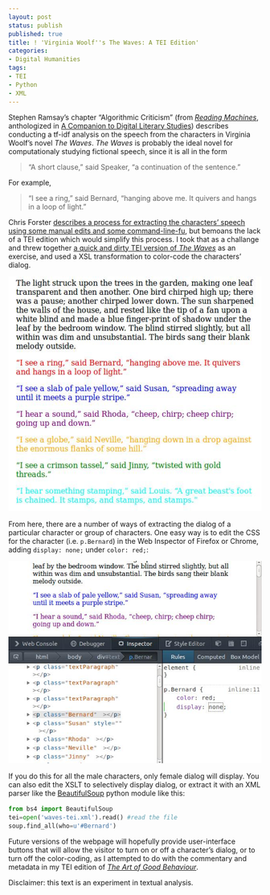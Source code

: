 ```yaml
---
layout: post
status: publish
published: true
title: ! 'Virginia Woolf''s The Waves: A TEI Edition'
categories:
- Digital Humanities
tags:
- TEI
- Python
- XML
---
```


Stephen Ramsay’s chapter “Algorithmic Criticism” (from [_Reading Machines_](http://books.google.com/books?id=14KPI0ORQigC), anthologized in [A Companion to Digital Literary Studies](http://nora.lis.uiuc.edu:3030/companion/view?docId=blackwell/9781405148641/9781405148641.xml&doc.view=print&chunk.id=ss1-6-7&toc.depth=1&toc.id=0)) describes conducting a tf-idf analysis on the speech from the characters in Virginia Woolf’s novel _The Waves_. _The Waves_ is probably the ideal novel for computationaly studying fictional speech, since it is all in the form 

>“A short clause,” said Speaker, “a continuation of the sentence.” 

For example, 

>“I see a ring,” said Bernard, “hanging above me. It quivers and hangs in a loop of light.” 

Chris Forster [describes a process for extracting the characters’ speech using some manual edits and some command-line-fu](http://cforster.com/2013/02/reading-the-waves-with-stephen-ramsay/), but bemoans the lack of a TEI edition which would simplify this process. I took that as a challange and threw together [a quick and dirty TEI version of _The Waves_](http://jonreeve.com/waves-tei/waves-tei.xml) as an exercise, and used a XSL transformation to color-code the characters’ dialog. 

![Color Coding](/images/waves-tei/waves-tei.jpg) 

From here, there are a number of ways of extracting the dialog of a particular character or group of characters. One easy way is to edit the CSS for the character (i.e. `p.Bernard`) in the Web Inspector of Firefox or Chrome, adding `display: none;` under `color: red;`:  

![Web Inspector](/images/waves-tei/inspector.jpg)

If you do this for all the male characters, only female dialog will display. You can also edit the XSLT to selectively display dialog, or extract it with an XML parser like the [BeautifulSoup](http://www.crummy.com/software/BeautifulSoup/bs4/doc/#id11) python module like this: 
 
```python
from bs4 import BeautifulSoup
tei=open('waves-tei.xml').read() #read the file
soup.find_all(who=u'#Bernard')
```

Future versions of the webpage will hopefully provide user-interface buttons that will allow the visitor to turn on or off a character’s dialog, or to turn off the color-coding, as I attempted to do with the commentary and metadata in my TEI edition of [_The Art of Good Behaviour_](http://jonreeve.com/behaviour/).

Disclaimer: this text is an experiment in textual analysis.  
